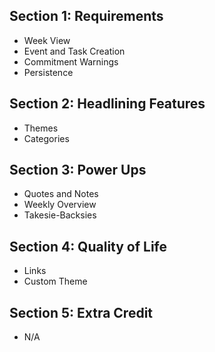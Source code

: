 ## Section 1: Requirements
- Week View
- Event and Task Creation
- Commitment Warnings
- Persistence

## Section 2: Headlining Features
- Themes
- Categories

## Section 3: Power Ups
- Quotes and Notes
- Weekly Overview
- Takesie-Backsies

## Section 4: Quality of Life
- Links
- Custom Theme

## Section 5: Extra Credit
- N/A
